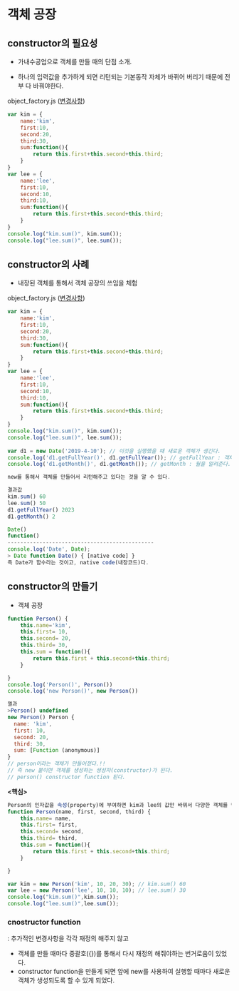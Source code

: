 # 객체 공장

## constructor의 필요성

- 가내수공업으로 객체를 만들 때의 단점 소개.

 - 하나의 입력값을 추가하게 되면 리턴되는 기본동작 자체가 바뀌어 버리기 때문에 전부 다 바꿔야한다. 

object_factory.js ([변경사항](https://github.com/codingeverybody/javascript-object_oriented_programming/commit/5d585c43f7ed20017142a2c06774f539d56d6210))

```jsx
var kim = {
    name:'kim',
    first:10,
    second:20,
    third:30,
    sum:function(){
        return this.first+this.second+this.third;
    }
}
var lee = {
    name:'lee',
    first:10,
    second:10,
    third:10,
    sum:function(){
        return this.first+this.second+this.third;
    }
}
console.log("kim.sum()", kim.sum());
console.log("lee.sum()", lee.sum());
```

## constructor의 사례

- 내장된 객체를 통해서 객체 공장의 쓰임을 체험

object_factory.js ([변경사항](https://github.com/codingeverybody/javascript-object_oriented_programming/commit/7e313245717feeb303501b672e61781ad61e4386))

```jsx
var kim = {
    name:'kim',
    first:10,
    second:20,
    third:30,
    sum:function(){
        return this.first+this.second+this.third;
    }
}
var lee = {
    name:'lee',
    first:10,
    second:10,
    third:10,
    sum:function(){
        return this.first+this.second+this.third;
    }
}
console.log("kim.sum()", kim.sum());
console.log("lee.sum()", lee.sum());
 
var d1 = new Date('2019-4-10'); // 이것을 실행했을 때 새로운 객체가 생긴다. 
console.log('d1.getFullYear()', d1.getFullYear()); // getFullYear : 객체(d1)에게 연도를 물어본다. 
console.log('d1.getMonth()', d1.getMonth()); // getMonth : 월을 알려준다. 0부터 카운팅한다.

new를 통해서 객체를 만들어서 리턴해주고 있다는 것을 알 수 있다. 
```

```jsx
결과값
kim.sum() 60
lee.sum() 50
d1.getFullYear() 2023
d1.getMonth() 2
```

```jsx
Date()
function() 
----------------------------------------------
console.log('Date', Date); 
> Date function Date() { [native code] }
즉 Date가 함수라는 것이고, native code(내장코드)다. 
```

## constructor의 만들기

- 객체 공장

```jsx
function Person() {
    this.name='kim',
    this.first= 10,
    this.second= 20,
    this.third= 30,
    this.sum = function(){
        return this.first + this.second+this.third;
    }

}
console.log('Person()', Person())
console.log('new Person()', new Person())

껼과
>Person() undefined
new Person() Person {
  name: 'kim',
  first: 10,
  second: 20,
  third: 30,
  sum: [Function (anonymous)]
} 
// person이라는 객체가 만들어졌다.!!
// 즉 new 붙이면 객체를 생성하는 생성자(constructor)가 된다.
// person() constructor function 된다.   
```

**<핵심>**

```jsx
Person의 인자값을 속성(property)에 부여하면 kim과 lee의 값만 바꿔서 다양한 객체를 만들 수 있다. 
function Person(name, first, second, third) {
    this.name= name,
    this.first= first,
    this.second= second,
    this.third= third,
    this.sum = function(){
        return this.first + this.second+this.third;
    }

}

var kim = new Person('kim', 10, 20, 30); // kim.sum() 60
var lee = new Person('lee', 10, 10, 10); // lee.sum() 30
console.log("kim.sum()",kim.sum());
console.log("lee.sum()",lee.sum());
```

### cnostructor function

: 추가적인 변경사항을 각각 재정의 해주지 않고 

- 객체를 만들 때마다 중괄호({})를 통해서 다시 재정의 해줘야하는 번거로움이 있었다.
- constructor function을 만들게 되면 앞에 new를 사용하여 실행할 때마다 새로운 객체가 생성되도록 할 수 있게 되었다.